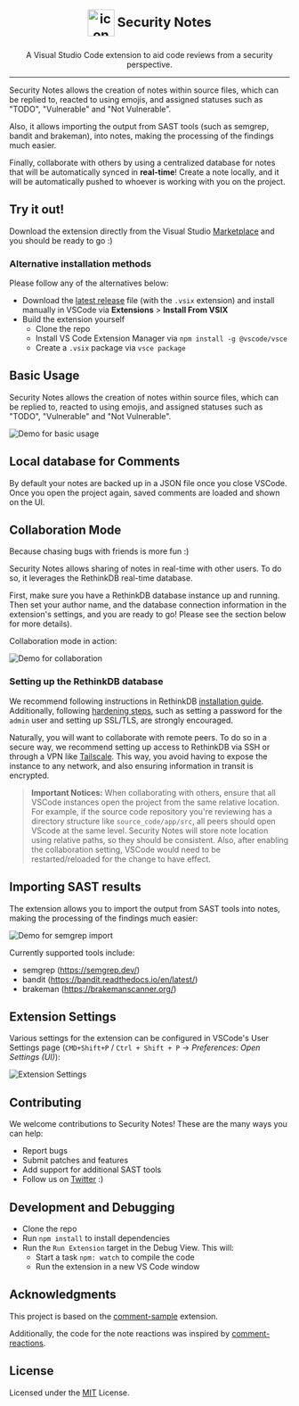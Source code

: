 <h1 align="center">
  <sub>
    <img src="resources/security_notes_logo.png" width="48" height="48" alt="icon">
  </sub>
  <sup>
    Security Notes
  </sup>
</h1>
<p align="center">
    A Visual Studio Code extension to aid code reviews from a security perspective.
</p>

---

Security Notes allows the creation of notes within source files, which can be replied to, reacted to using emojis, and assigned statuses such as "TODO", "Vulnerable" and "Not Vulnerable".

Also, it allows importing the output from SAST tools (such as semgrep, bandit and brakeman), into notes, making the processing of the findings much easier.

Finally, collaborate with others by using a centralized database for notes that will be automatically synced in **real-time**! Create a note locally, and it will be automatically pushed to whoever is working with you on the project.

## Try it out!

Download the extension directly from the Visual Studio [Marketplace](https://marketplace.visualstudio.com/items?itemName=refactor-security.security-notes) and you should be ready to go :)

### Alternative installation methods

Please follow any of the alternatives below:

- Download the [latest release](https://github.com/RefactorSecurity/vscode-security-notes/releases) file (with the `.vsix` extension) and install manually in VSCode via **Extensions** > **Install From VSIX**
- Build the extension yourself
  - Clone the repo
  - Install VS Code Extension Manager via `npm install -g @vscode/vsce`
  - Create a `.vsix` package via `vsce package`

## Basic Usage

Security Notes allows the creation of notes within source files, which can be replied to, reacted to using emojis, and assigned statuses such as "TODO", "Vulnerable" and "Not Vulnerable".

![Demo for basic usage](images/demo-basic-usage.gif)

## Local database for Comments

By default your notes are backed up in a JSON file once you close VSCode. Once you open the project again, saved comments are loaded and shown on the UI.

## Collaboration Mode

Because chasing bugs with friends is more fun :)

Security Notes allows sharing of notes in real-time with other users. To do so, it leverages the RethinkDB real-time database.

First, make sure you have a RethinkDB database instance up and running. Then set your author name, and the database connection information in the extension's settings, and you are ready to go! Please see the section below for more details).

Collaboration mode in action:

![Demo for collaboration](images/demo-collaboration.gif)

### Setting up the RethinkDB database

We recommend following instructions in RethinkDB [installation guide](https://rethinkdb.com/docs/install/). Additionally, following [hardening steps](https://rethinkdb.com/docs/security/#wrapper), such as setting a password for the `admin` user and setting up SSL/TLS, are strongly encouraged.

Naturally, you will want to collaborate with remote peers. To do so in a secure way, we recommend setting up access to RethinkDB via SSH or through a VPN like [Tailscale](http://tailscale.com). This way, you avoid having to expose the instance to any network, and also ensuring information in transit is encrypted.

> **Important Notices:** When collaborating with others, ensure that all VSCode instances open the project from the same relative location. For example, if the source code repository you're reviewing has a directory structure like `source_code/app/src`, all peers should open VScode at the same level. Security Notes will store note location using relative paths, so they should be consistent. Also, after enabling the collaboration setting, VSCode would need to be restarted/reloaded for the change to have effect.

## Importing SAST results

The extension allows you to import the output from SAST tools into notes, making the processing of the findings much easier:

![Demo for semgrep import](images/demo-semgrep-import.gif)

Currently supported tools include:

- semgrep (https://semgrep.dev/)
- bandit (https://bandit.readthedocs.io/en/latest/)
- brakeman (https://brakemanscanner.org/)

## Extension Settings

Various settings for the extension can be configured in VSCode's User Settings page (`CMD+Shift+P` / `Ctrl + Shift + P` -> _Preferences: Open Settings (UI)_):

![Extension Settings](images/settings.png)

## Contributing

We welcome contributions to Security Notes! These are the many ways you can help:

- Report bugs
- Submit patches and features
- Add support for additional SAST tools
- Follow us on [Twitter](https://twitter.com/refactorsec) :)

## Development and Debugging

- Clone the repo
- Run `npm install` to install dependencies
- Run the `Run Extension` target in the Debug View. This will:
  - Start a task `npm: watch` to compile the code
  - Run the extension in a new VS Code window

## Acknowledgments

This project is based on the [comment-sample](https://github.com/microsoft/vscode-extension-samples/tree/main/comment-sample) extension.

Additionally, the code for the note reactions was inspired by [comment-reactions](https://github.com/hacke2/vscode-extension-samples/tree/feat/comment-reactions).

## License

Licensed under the [MIT](LICENSE.md) License.
